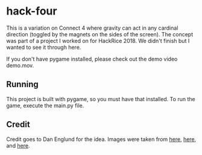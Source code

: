 # hack-four

This is a variation on Connect 4 where gravity can act in any cardinal direction (toggled by the magnets on the sides of the screen). The concept was part of a project I worked on for HackRice 2018. We didn't finish but I wanted to see it through here.

If you don't have pygame installed, please check out the demo video demo.mov. 

## Running
This project is built with pygame, so you must have that installed. To run the game, execute the main.py file.

## Credit
Credit goes to Dan Englund for the idea. Images were taken from [here](https://smilegames.itch.io/game-maker-game-assets), [here](https://ssunlimited.itch.io/playing-cards-and-dice), and [here](https://vignette.wikia.nocookie.net/object-hotness/images/8/8c/Magnet.png/revision/latest?cb=20170204101552).
